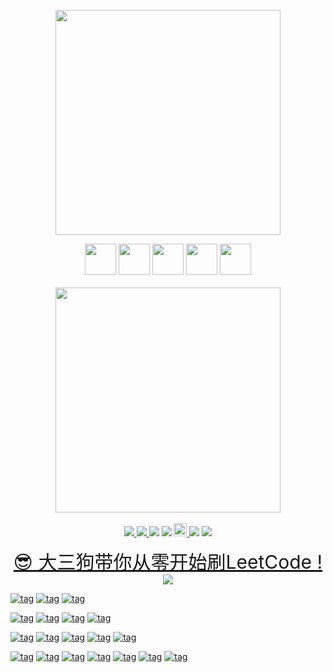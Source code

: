 <p align="center">
	<a href="https://leetcode.goog.tech/"><img src="https://leetcode.goog.tech/leetcode-googtech-logo.PNG" width="360"></a>

<p align="center">
   <img height="50px" src="https://cdn.svgporn.com/logos/gopher.svg">
   <img height="50px" src="https://cdn.svgporn.com/logos/python.svg">
   <img height="50px" src="https://cdn.svgporn.com/logos/java.svg">
   <img height="50px" src="https://cdn.svgporn.com/logos/c-plusplus.svg">
   <img height="50px" src="https://cdn.svgporn.com/logos/javascript.svg">
   </br>
   <!-- <img src="https://algorithm.goog.tech/wechat-GoogTech.png" width="360"> -->
   </br>
   <img src="http://profile-counter.glitch.me/leetcode.goog.tech/count.svg" width="360">
   </br>
   </br>
   <a href="https://www.codacy.com/manual/gentleman_0109/leetcode-googtech?utm_source=github.com&amp;utm_medium=referral&amp;utm_content=YUbuntu0109/leetcode-googtech&amp;utm_campaign=Badge_Grade">
        <img src="https://app.codacy.com/project/badge/Grade/4d3b1197a1ff458dab972933dcf0a857"/>
   </a>
   <a rel="travis-ci" href="https://travis-ci.com/github/GoogTech/leetcode-googtech">
	<img src="https://travis-ci.com/GoogTech/leetcode-googtech.svg?branch=master"></img>
   </a>
   <img src="https://img.shields.io/github/commit-activity/m/YUbuntu0109/leetcode-googtech?color=ff69b4"></img>
   <img src="https://img.shields.io/github/license/YUbuntu0109/leetcode-googtech.svg"></img>
   <a rel="license" href="http://creativecommons.org/licenses/by-nc-sa/4.0/">
       <img alt="知识共享许可协议" style="border-width:0" height="21" src="https://i.creativecommons.org/l/by-nc-sa/4.0/88x31.png"/>
   </a>
   <img src="https://img.shields.io/github/repo-size/YUbuntu0109/leetcode-googtech"></img>
   <img src="https://img.shields.io/github/stars/YUbuntu0109/leetcode-googtech.svg"></img>
</p>


<p align="center">
    <a style="font-size:30px" href="https://space.bilibili.com/364361791/channel/detail?cid=141283">
        😎 大三狗带你从零开始刷LeetCode !
        <img src="https://leetcode.goog.tech/cover-of-leetcode-vlog.png">
    </a>
</p>


[![tag](https://img.shields.io/badge/-数组-red?style=for-the-badge&logo=LeetCode&logoColor=white)](https://algorithm.show/)
[![tag](https://img.shields.io/badge/-字符串-yellow?style=for-the-badge&logo=LeetCode&logoColor=white)](https://algorithm.show/)
[![tag](https://img.shields.io/badge/-递归-blue?style=for-the-badge&logo=LeetCode&logoColor=white)](https://algorithm.show/)

[![tag](https://img.shields.io/badge/-栈-green?style=for-the-badge&logo=LeetCode&logoColor=white)](https://algorithm.show/)
[![tag](https://img.shields.io/badge/-链表-pink?style=for-the-badge&logo=LeetCode&logoColor=white)](https://algorithm.show/)
[![tag](https://img.shields.io/badge/-哈希表-brown?style=for-the-badge&logo=LeetCode&logoColor=white)](https://algorithm.show/)
[![tag](https://img.shields.io/badge/-贪心算法-purple?style=for-the-badge&logo=LeetCode&logoColor=white)](https://algorithm.show/)

[![tag](https://img.shields.io/badge/-双指针法-orange?style=for-the-badge&logo=LeetCode&logoColor=white)](https://algorithm.show/)
[![tag](https://img.shields.io/badge/-树-cyan?style=for-the-badge&logo=LeetCode&logoColor=white)](https://algorithm.show/)
[![tag](https://img.shields.io/badge/-图与搜索-gray?style=for-the-badge&logo=LeetCode&logoColor=white)](https://algorithm.show/)
[![tag](https://img.shields.io/badge/-二分查找-red?style=for-the-badge&logo=LeetCode&logoColor=white)](https://algorithm.show/)
[![tag](https://img.shields.io/badge/-二进制运算-yellow?style=for-the-badge&logo=LeetCode&logoColor=white)](https://algorithm.show/)

[![tag](https://img.shields.io/badge/-数与位-blue?style=for-the-badge&logo=LeetCode&logoColor=white)](https://algorithm.show/)
[![tag](https://img.shields.io/badge/-动态规划-green?style=for-the-badge&logo=LeetCode&logoColor=white)](https://algorithm.show/)
[![tag](https://img.shields.io/badge/-队列-pink?style=for-the-badge&logo=LeetCode&logoColor=white)](https://algorithm.show/)
[![tag](https://img.shields.io/badge/-堆-brown?style=for-the-badge&logo=LeetCode&logoColor=white)](https://algorithm.show/)
[![tag](https://img.shields.io/badge/-排序算法-purple?style=for-the-badge&logo=LeetCode&logoColor=white)](https://algorithm.show/)
[![tag](https://img.shields.io/badge/-深度优先搜索-orange?style=for-the-badge&logo=LeetCode&logoColor=white)](https://algorithm.show/)
[![tag](https://img.shields.io/badge/-广度优先搜索-cyan?style=for-the-badge&logo=LeetCode&logoColor=white)](https://algorithm.show/)


<!-- How To Use Gitalk : https://www.cnblogs.com/snowdreams1006/p/10662585.html -->
<link rel="stylesheet" href="https://cdn.jsdelivr.net/npm/gitalk@1/dist/gitalk.css">
<script src="https://cdn.jsdelivr.net/npm/gitalk@1/dist/gitalk.min.js"></script>
<div id="gitalk-container"></div>
<script>
const gitalk = new Gitalk({
  clientID: '7b81f4981d72316f2823',
  clientSecret: '1cbc5a2846555c27b6f22f47ee47f5715aec87e3',
  repo: 'leetcode-googtech',
  owner: 'YUbuntu0109',
  admin: ['YUbuntu0109'],
  id: location.pathname,      
  distractionFreeMode: false  
});

gitalk.render('gitalk-container');
</script>
